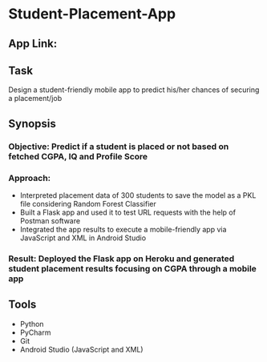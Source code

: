 # Student-Placement-App
## App Link:
## Task
Design a student-friendly mobile app to predict his/her chances of securing a placement/job
## Synopsis
### Objective: Predict if a student is placed or not based on fetched CGPA, IQ and Profile Score
### Approach:
- Interpreted placement data of 300 students to save the model as a PKL file considering Random Forest Classifier
- Built a Flask app and used it to test URL requests with the help of Postman software
- Integrated the app results to execute a mobile-friendly app via JavaScript and XML in Android Studio
### Result: Deployed the Flask app on Heroku and generated student placement results focusing on CGPA through a mobile app
## Tools
* Python
* PyCharm
* Git
* Android Studio (JavaScript and XML)
